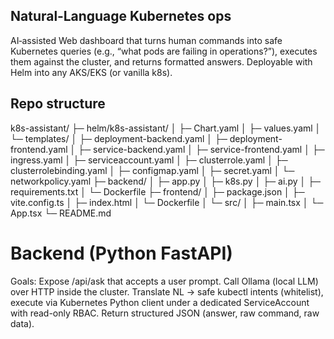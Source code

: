 ## Natural‑Language Kubernetes ops

AI‑assisted Web dashboard that turns human commands into safe Kubernetes queries (e.g., “what pods are failing in operations?”), executes them against the cluster, and returns formatted answers. Deployable with Helm into any AKS/EKS (or vanilla k8s).

## Repo structure

k8s-assistant/
├─ helm/k8s-assistant/
│  ├─ Chart.yaml
│  ├─ values.yaml
│  └─ templates/
│     ├─ deployment-backend.yaml
│     ├─ deployment-frontend.yaml
│     ├─ service-backend.yaml
│     ├─ service-frontend.yaml
│     ├─ ingress.yaml
│     ├─ serviceaccount.yaml
│     ├─ clusterrole.yaml
│     ├─ clusterrolebinding.yaml
│     ├─ configmap.yaml
│     ├─ secret.yaml
│     └─ networkpolicy.yaml
├─ backend/
│  ├─ app.py
│  ├─ k8s.py
│  ├─ ai.py
│  ├─ requirements.txt
│  └─ Dockerfile
├─ frontend/
│  ├─ package.json
│  ├─ vite.config.ts
│  ├─ index.html
│  └─ Dockerfile
│  └─ src/
│     ├─ main.tsx
│     └─ App.tsx
└─ README.md


# Backend (Python FastAPI)

Goals:
Expose /api/ask that accepts a user prompt.
Call Ollama (local LLM) over HTTP inside the cluster.
Translate NL → safe kubectl intents (whitelist), execute via Kubernetes Python client under a dedicated ServiceAccount with read-only RBAC.
Return structured JSON (answer, raw command, raw data).

